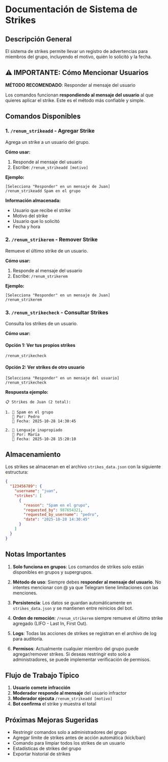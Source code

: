 # Documentación de Sistema de Strikes

## Descripción General
El sistema de strikes permite llevar un registro de advertencias para miembros del grupo, incluyendo el motivo, quién lo solicitó y la fecha.

## ⚠️ IMPORTANTE: Cómo Mencionar Usuarios

**MÉTODO RECOMENDADO**: Responder al mensaje del usuario

Los comandos funcionan **respondiendo al mensaje del usuario** al que quieres aplicar el strike. Este es el método más confiable y simple.

## Comandos Disponibles

### 1. `/renum_strikeadd` - Agregar Strike

Agrega un strike a un usuario del grupo.

**Cómo usar:**

1. Responde al mensaje del usuario
2. Escribe: `/renum_strikeadd [motivo]`

**Ejemplo:**
```
[Selecciona "Responder" en un mensaje de Juan]
/renum_strikeadd Spam en el grupo
```

**Información almacenada:**
- Usuario que recibe el strike
- Motivo del strike
- Usuario que lo solicitó
- Fecha y hora

### 2. `/renum_strikerem` - Remover Strike

Remueve el último strike de un usuario.

**Cómo usar:**

1. Responde al mensaje del usuario
2. Escribe: `/renum_strikerem`

**Ejemplo:**
```
[Selecciona "Responder" en un mensaje de Juan]
/renum_strikerem
```

### 3. `/renum_strikecheck` - Consultar Strikes

Consulta los strikes de un usuario.

**Cómo usar:**

#### Opción 1: Ver tus propios strikes
```
/renum_strikecheck
```

#### Opción 2: Ver strikes de otro usuario
```
[Selecciona "Responder" en un mensaje del usuario]
/renum_strikecheck
```

**Respuesta ejemplo:**
```
📋 Strikes de Juan (2 total):

1. 📝 Spam en el grupo
   👮 Por: Pedro
   📅 Fecha: 2025-10-28 14:30:45

2. 📝 Lenguaje inapropiado
   👮 Por: María
   📅 Fecha: 2025-10-28 15:20:10
```

## Almacenamiento

Los strikes se almacenan en el archivo `strikes_data.json` con la siguiente estructura:

```json
{
  "123456789": {
    "username": "juan",
    "strikes": [
      {
        "reason": "Spam en el grupo",
        "requested_by": 987654321,
        "requested_by_username": "pedro",
        "date": "2025-10-28 14:30:45"
      }
    ]
  }
}
```

## Notas Importantes

1. **Solo funciona en grupos**: Los comandos de strikes solo están disponibles en grupos y supergrupos.

2. **Método de uso**: Siempre debes **responder al mensaje del usuario**. No intentes mencionar con @ ya que Telegram tiene limitaciones con las menciones.

3. **Persistencia**: Los datos se guardan automáticamente en `strikes_data.json` y se mantienen entre reinicios del bot.

4. **Orden de remoción**: `/renum_strikerem` siempre remueve el último strike agregado (LIFO - Last In, First Out).

5. **Logs**: Todas las acciones de strikes se registran en el archivo de log para auditoría.

6. **Permisos**: Actualmente cualquier miembro del grupo puede agregar/remover strikes. Si deseas restringir esto solo a administradores, se puede implementar verificación de permisos.

## Flujo de Trabajo Típico

1. **Usuario comete infracción**
2. **Moderador responde al mensaje** del usuario infractor
3. **Moderador ejecuta** `/renum_strikeadd [motivo]`
4. **Bot confirma** el strike y muestra el total

## Próximas Mejoras Sugeridas

- Restringir comandos solo a administradores del grupo
- Agregar límite de strikes antes de acción automática (kick/ban)
- Comando para limpiar todos los strikes de un usuario
- Estadísticas de strikes del grupo
- Exportar historial de strikes
